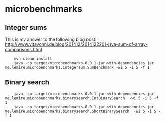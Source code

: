 microbenchmarks
===============




Integer sums
--------------

This is my answer to the following blog post: http://www.vitavonni.de/blog/201412/2014122201-java-sum-of-array-comparisons.html

        mvn clean install
        java -cp target/microbenchmarks-0.0.1-jar-with-dependencies.jar me.lemire.microbenchmarks.integersum.SumBenchmark -wi 5 -i 5 -f 1

Binary search
--------------
        java -cp target/microbenchmarks-0.0.1-jar-with-dependencies.jar me.lemire.microbenchmarks.binarysearch.IntBinarySearch  -wi 5 -i 5 -f 1
        java -cp target/microbenchmarks-0.0.1-jar-with-dependencies.jar me.lemire.microbenchmarks.binarysearch.ShortBinarySearch  -wi 5 -i 5 -f 1
